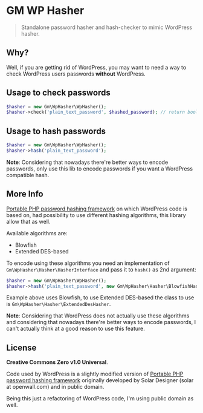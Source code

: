 # GM WP Hasher

> Standalone password hasher and hash-checker to mimic WordPress hasher.

## Why?

Well, if you are getting rid of WordPress, you may want to need a way to check WordPress users
passwords **without** WordPress.

## Usage to check passwords

```php
$hasher = new Gm\WpHasher\WpHasher();
$hasher->check('plain_text_password', $hashed_password); // return bool
```

## Usage to hash passwords

```php
$hasher = new Gm\WpHasher\WpHasher();
$hasher->hash('plain_text_password');
```

**Note**: Considering that nowadays there're better ways to encode passwords, only use this lib to
encode passwords if you want a WordPress compatible hash.


## More Info

[Portable PHP password hashing framework](http://www.openwall.com/phpass/) on which WordPress code
is based on, had possibility to use different hashing algorithms, this library allow that as well.

Available algorithms are:

- Blowfish
- Extended DES-based

To encode using these algorithms you need an implementation of `Gm\WpHasher\Hasher\HasherInterface` 
and pass it to `hash()` as 2nd argument:

```php
$hasher = new Gm\WpHasher\WpHasher();
$hasher->hash('plain_text_password', new Gm\WpHasher\Hasher\BlowfishHasher());
```

Example above uses Blowfish, to use Extended DES-based the class to use is `Gm\WpHasher\Hasher\ExtendedDesHasher`.

**Note**: Considering that WordPress does not actually use these algorithms and considering that
nowadays there're better ways to encode passwords, I can't actually think at a good reason to use this
feature.
 
 
## License
 
**Creative Commons Zero v1.0 Universal**.

Code used by WordPress is a slightly modified version of
[Portable PHP password hashing framework](http://www.openwall.com/phpass/)
originally developed by Solar Designer (solar at openwall.com) and in public domain.

Being this just a refactoring of WordPress code, I'm using public domain as well.